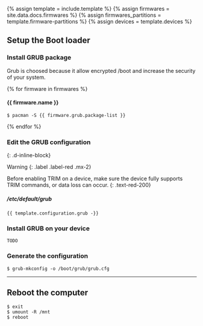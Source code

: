 {% assign template = include.template %}
{% assign firmwares = site.data.docs.firmwares %}
{% assign firmwares_partitions = template.firmware-partitions %}
{% assign devices = template.devices %}

## Setup the Boot loader

### Install GRUB package

Grub is choosed because it allow encrypted /boot and increase the security of your system.

{% for firmware in firmwares %}
#### {{ firmware.name }}

```
$ pacman -S {{ firmware.grub.package-list }}
```
{% endfor %}

### Edit the GRUB configuration
{: .d-inline-block}

Warning
{: .label .label-red .mx-2}

Before enabling TRIM on a device, make sure the device fully supports TRIM commands, or data loss can occur.
{: .text-red-200}

##### /etc/default/grub
```
{{ template.configuration.grub -}}
```

### Install GRUB on your device

```
TODO
```

### Generate the configuration
```
$ grub-mkconfig -o /boot/grub/grub.cfg
```

---

## Reboot the computer

```
$ exit
$ umount -R /mnt
$ reboot
```
